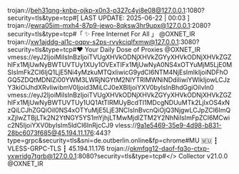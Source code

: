 trojan://beh31qng-knbp-ojkp-x0n3-p327c4yi8e08@127.0.0.1:1080?security=tls&type=tcp#[ LAST UPDATE: 2025-06-22 | 00:03 ]
trojan://ewra05im-mxh4-87p9-jewo-8qksw3hr9upx@127.0.0.1:2080?security=tls&type=tcp#「 ✨ Free Internet For All 」 @OXNET_IR
trojan://xw1ajddg-al1c-oqpv-s2ps-rvykciqlfxmw@127.0.0.1:3080?security=tls&type=tcp#❤️ Your Daily Dose of Proxies @OXNET_IR
vmess://eyJ2IjoiMiIsInBzIjoiTVUgXHVkODNjXHVkZGYyXHVkODNjXHVkZGZhIFx1MjUwNyBWTUVTUy1XUy1OVExTIFx1MjUwNyA0NS4xOTYuMjM5LjE0MSIsImFkZCI6IjQ1LjE5Ni4yMzkuMTQxIiwicG9ydCI6NTM4NjEsImlkIjoiNDFhOGQ5ZDQtMDNlZi00YWM3LWRjNGYtM2NlYTRlMWNiNDdiIiwiYWlkIjowLCJzY3kiOiJhdXRvIiwibmV0Ijoid3MiLCJ0eXBlIjoiYXV0byIsInBhdGgiOiIvIn0
vmess://eyJ2IjoiMiIsInBzIjoiTVUgXHVkODNjXHVkZGYyXHVkODNjXHVkZGZhIFx1MjUwNyBWTUVTUy1UQ1AtTlRMUyBcdTI1MDcgNDUuMTk2LjIxOS4xNzQiLCJhZGQiOiI0NS4xOTYuMjE5LjE3NCIsInBvcnQiOjQ3NjgwLCJpZCI6ImQxZjIwZTBjLTk2N2YtNGY5YS1mYjhjLTMwMjdlZTM2Y2NhNiIsImFpZCI6MCwic2N5IjoiYXV0byIsIm5ldCI6InRjcCJ9
vless://9a1e5469-35e9-4d98-b831-28bc6073f685@45.194.11.176:443?type=grpc&security=tls&sni=de.outberlin.online&fp=chrome#MU 🇲🇺 ┇ VLESS-GRPC-TLS ┇ 45.194.11.176
trojan://okmfqg12-daof-fq3o-ctxp-yxwridg7tgrb@127.0.0.1:8080?security=tls&type=tcp#</> Collector v21.0.0 @OXNET_IR